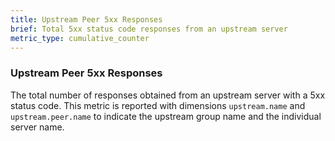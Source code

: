 ```yaml
---
title: Upstream Peer 5xx Responses
brief: Total 5xx status code responses from an upstream server
metric_type: cumulative_counter
---
```

### Upstream Peer 5xx Responses
The total number of responses obtained from an upstream server with a 5xx status code. This metric is reported with
dimensions `upstream.name` and `upstream.peer.name` to indicate the upstream group name and the individual server name.
